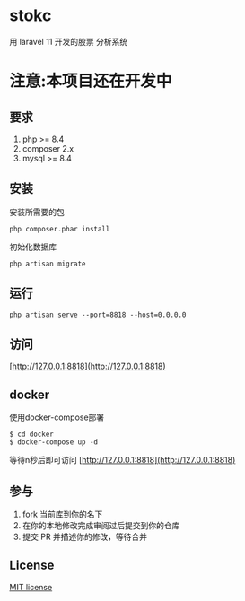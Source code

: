 # stokc

用 laravel 11 开发的股票 分析系统

# 注意:本项目还在开发中

## 要求

1. php >= 8.4
2. composer 2.x
3. mysql >= 8.4

## 安装

安装所需要的包
```
php composer.phar install
```
初始化数据库
```
php artisan migrate
```

## 运行

```
php artisan serve --port=8818 --host=0.0.0.0
```

## 访问


[http://127.0.0.1:8818](http://127.0.0.1:8818)


## docker

使用docker-compose部署

```
$ cd docker
$ docker-compose up -d
```
等待n秒后即可访问 [http://127.0.0.1:8818](http://127.0.0.1:8818)

## 参与

1. fork 当前库到你的名下
2. 在你的本地修改完成审阅过后提交到你的仓库
3. 提交 PR 并描述你的修改，等待合并

## License

[MIT license](https://opensource.org/licenses/MIT)
